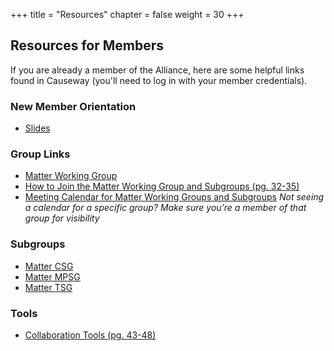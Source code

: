 +++
title = "Resources"
chapter = false
weight = 30
+++

## Resources for Members

If you are already a member of the Alliance, here are some helpful links found in Causeway (you'll need to log in with your member credentials).

### New Member Orientation

- [Slides](https://groups.csa-iot.org/wg/members-all/document/30359)

### Group Links

- [Matter Working Group](https://groups.csa-iot.org/wg/matter-wg/dashboard)
- [How to Join the Matter Working Group and Subgroups (pg. 32-35)](https://groups.csa-iot.org/wg/members-all/document/folder/2817)
- [Meeting Calendar for Matter Working Groups and Subgroups](https://groups.csa-iot.org/wg/matter-wg/calendar) _Not seeing a calendar for a specific group? Make sure you’re a member of that group for visibility_

### Subgroups

- [Matter CSG](https://groups.csa-iot.org/wg/matter-csg/dashboard)
- [Matter MPSG](https://groups.csa-iot.org/wg/matter-mpsg/workgroup)
- [Matter TSG](https://groups.csa-iot.org/wg/matter-tsg/dashboard)

### Tools

- [Collaboration Tools (pg. 43-48)](https://groups.csa-iot.org/wg/members-all/document/folder/2817)
